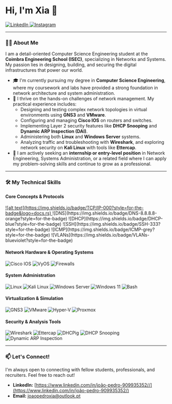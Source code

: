 # Hi, I'm Xia 👋

<a href="https://www.linkedin.com/in/joaopedroxia/" target="_blank">
  <img src="https://img.shields.io/badge/LinkedIn-0077B5?style=for-the-badge&logo=linkedin&logoColor=white" alt="LinkedIn">
</a>
<a href="https://www.instagram.com/joaopxia/" target="_blank">
  <img src="https://img.shields.io/badge/Instagram-E4405F?style=for-the-badge&logo=instagram&logoColor=white" alt="Instagram">
</a>

---

### 👨‍💻 About Me

I am a detail-oriented Computer Science Engineering student at the **Coimbra Engineering School (ISEC)**, specializing in Networks and Systems. My passion lies in designing, building, and securing the digital infrastructures that power our world.

*   🎓 I'm currently pursuing my degree in **Computer Science Engineering**, where my coursework and labs have provided a strong foundation in network architecture and system administration.
*   🔧 I thrive on the hands-on challenges of network management. My practical experience includes:
    *   Designing and testing complex network topologies in virtual environments using **GNS3** and **VMware**.
    *   Configuring and managing **Cisco IOS** on routers and switches.
    *   Implementing Layer 2 security features like **DHCP Snooping** and **Dynamic ARP Inspection (DAI)**.
    *   Administering both **Linux** and **Windows Server** systems.
    *   Analyzing traffic and troubleshooting with **Wireshark**, and exploring network security on **Kali Linux** with tools like **Ettercap**.
*   🚀 I am actively seeking an **internship or entry-level position** in Network Engineering, Systems Administration, or a related field where I can apply my problem-solving skills and continue to grow as a professional.

---

### 🛠️ My Technical Skills

#### Core Concepts & Protocols

<a href="https://www.ietf.org/rfc/rfc793.txt" target="_blank">
![alt text](https://img.shields.io/badge/TCP/IP-000?style=for-the-badge&logo=docs.rs)
</a>
![DNS](https://img.shields.io/badge/DNS-8.8.8.8-orange?style=for-the-badge)
![DHCP](https://img.shields.io/badge/DHCP-blue?style=for-the-badge)
![SSH](https://img.shields.io/badge/SSH-333?style=for-the-badge)
![ICMP](https://img.shields.io/badge/ICMP-grey?style=for-the-badge)
![VLANs](https://img.shields.io/badge/VLANs-blueviolet?style=for-the-badge)

#### Network Hardware & Operating Systems
![Cisco IOS](https://img.shields.io/badge/Cisco_IOS-1BA0D7?style=for-the-badge&logo=cisco&logoColor=white)
![VyOS](https://img.shields.io/badge/VyOS-523888?style=for-the-badge)
![Firewalls](https://img.shields.io/badge/Firewall_Rules-D22A1B?style=for-the-badge)

#### System Administration
![Linux](https://img.shields.io/badge/Linux-FCC624?style=for-the-badge&logo=linux&logoColor=black)
![Kali Linux](https://img.shields.io/badge/Kali_Linux-557C94?style=for-the-badge&logo=kali-linux&logoColor=white)
![Windows Server](https://img.shields.io/badge/Windows_Server-0078D6?style=for-the-badge&logo=windows&logoColor=white)
![Windows 11](https://img.shields.io/badge/Windows%2011-0078D6?style=for-the-badge&logo=windows11&logoColor=white)
![Bash](https://img.shields.io/badge/Bash-4EAA25?style=for-the-badge&logo=gnubash&logoColor=white)

#### Virtualization & Simulation
![GNS3](https://img.shields.io/badge/GNS3-1E5A93?style=for-the-badge)
![VMware](https://img.shields.io/badge/VMware-607078?style=for-the-badge&logo=vmware&logoColor=white)
![Hyper-V](https://img.shields.io/badge/Hyper--V-0078D6?style=for-the-badge&logo=windows&logoColor=white)
![Proxmox](https://img.shields.io/badge/Proxmox-E57000?style=for-the-badge&logo=proxmox&logoColor=white)


#### Security & Analysis Tools
![Wireshark](https://img.shields.io/badge/Wireshark-1679A7?style=for-the-badge&logo=wireshark&logoColor=white)
![Ettercap](https://img.shields.io/badge/Ettercap-E44C30?style=for-the-badge)
![DHCPig](https://img.shields.io/badge/DHCPig-orange?style=for-the-badge)
![DHCP Snooping](https://img.shields.io/badge/DHCP_Snooping-118f40?style=for-the-badge)
![Dynamic ARP Inspection](https://img.shields.io/badge/DAI-118f40?style=for-the-badge)

---

### 📫 Let's Connect!

I'm always open to connecting with fellow students, professionals, and recruiters. Feel free to reach out!

*   **LinkedIn:** [https://www.linkedin.com/in/joão-pedro-909935352//](https://www.linkedin.com/in/joão-pedro-909935352/)
*   **Email:** [joaopedroxia@outlook.pt](mailto:joaopedroxia@outlook.pt)
